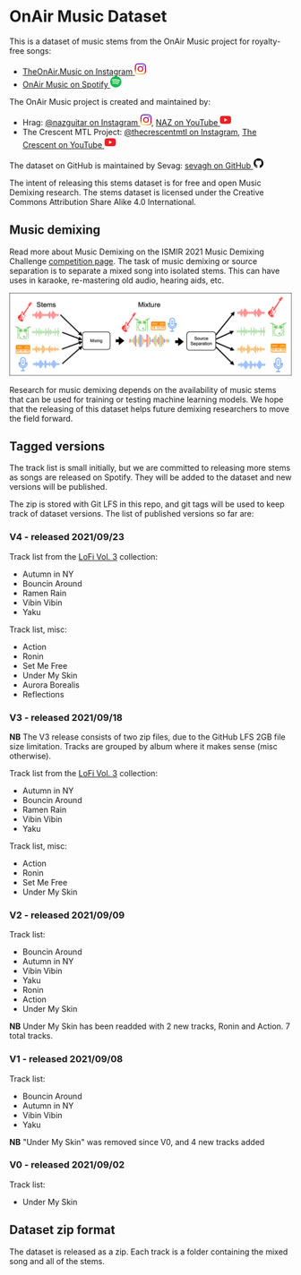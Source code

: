 # OnAir Music Dataset

This is a dataset of music stems from the OnAir Music project for royalty-free songs:
* [TheOnAir.Music on Instagram <img src="./.github/instagram_logo.svg" height=20px/>](https://www.instagram.com/theonair.music/)
* [OnAir Music on Spotify <img src="./.github/spotify_logo.svg" height=20px/>](https://open.spotify.com/artist/7IYLENV1pGGPvL6wkyl7t5)

The OnAir Music project is created and maintained by:
* Hrag: [@nazguitar on Instagram <img src="./.github/instagram_logo.svg" height=20px/>](https://www.instagram.com/nazguitar/), [NAZ on YouTube <img src="./.github/youtube_logo.svg" height=20px/>](https://www.youtube.com/channel/UCOJWAbfcCw2gkkkRZv1es_A)
* The Crescent MTL Project: [@thecrescentmtl on Instagram](https://www.instagram.com/thecrescentmtl/), [The Crescent on YouTube <img src="./.github/youtube_logo.svg" height=20px/>](https://www.youtube.com/c/TheCrescent)

The dataset on GitHub is maintained by Sevag: [sevagh on GitHub <img src="./.github/github_logo.svg" height=20px/>](https://github.com/sevagh)

The intent of releasing this stems dataset is for free and open Music Demixing research. The stems dataset is licensed under the Creative Commons Attribution Share Alike 4.0 International.

## Music demixing

Read more about Music Demixing on the ISMIR 2021 Music Demixing Challenge [competition page](https://www.aicrowd.com/challenges/music-demixing-challenge-ismir-2021). The task of music demixing or source separation is to separate a mixed song into isolated stems. This can have uses in karaoke, re-mastering old audio, hearing aids, etc.

![mixdemix](./.github/mixdemix.png)

Research for music demixing depends on the availability of music stems that can be used for training or testing machine learning models. We hope that the releasing of this dataset helps future demixing researchers to move the field forward.

## Tagged versions

The track list is small initially, but we are committed to releasing more stems as songs are released on Spotify. They will be added to the dataset and new versions will be published.

The zip is stored with Git LFS in this repo, and git tags will be used to keep track of dataset versions. The list of published versions so far are:

### V4 - released 2021/09/23

Track list from the [LoFi Vol. 3](https://open.spotify.com/album/6gcADOwI4LzXaHHwOQbF7D) collection:
* Autumn in NY
* Bouncin Around
* Ramen Rain
* Vibin Vibin
* Yaku

Track list, misc:
* Action
* Ronin
* Set Me Free
* Under My Skin
* Aurora Borealis
* Reflections

### V3 - released 2021/09/18

**NB** The V3 release consists of two zip files, due to the GitHub LFS 2GB file size limitation. Tracks are grouped by album where it makes sense (misc otherwise).

Track list from the [LoFi Vol. 3](https://open.spotify.com/album/6gcADOwI4LzXaHHwOQbF7D) collection:
* Autumn in NY
* Bouncin Around
* Ramen Rain
* Vibin Vibin
* Yaku

Track list, misc:
* Action
* Ronin
* Set Me Free
* Under My Skin

### V2 - released 2021/09/09

Track list:
* Bouncin Around
* Autumn in NY
* Vibin Vibin
* Yaku
* Ronin
* Action
* Under My Skin

**NB** Under My Skin has been readded with 2 new tracks, Ronin and Action. 7 total tracks.

### V1 - released 2021/09/08

Track list:
* Bouncin Around
* Autumn in NY
* Vibin Vibin
* Yaku

**NB** "Under My Skin" was removed since V0, and 4 new tracks added

### V0 - released 2021/09/02

Track list:
* Under My Skin

## Dataset zip format

The dataset is released as a zip. Each track is a folder containing the mixed song and all of the stems.
